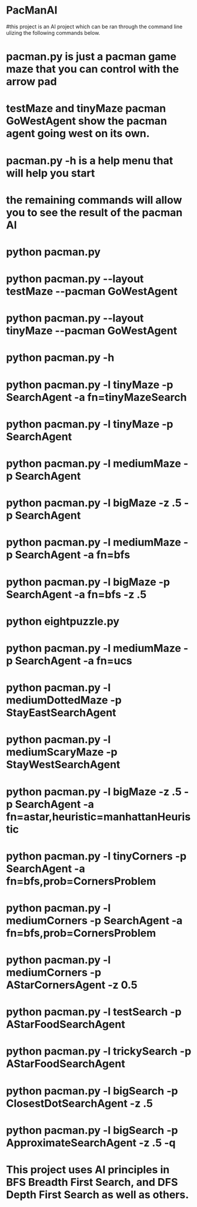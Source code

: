 # PacManAI
#this project is an AI project which can be ran through the command line ulizing the following commands below. 

# pacman.py is just a pacman game maze that you can control with the arrow pad
# testMaze and tinyMaze pacman GoWestAgent show the pacman agent going west on its own.
# pacman.py -h is a help menu that will help you start
# the remaining commands will allow you to see the result of the pacman AI


# python pacman.py 
# python pacman.py --layout testMaze --pacman GoWestAgent
# python pacman.py --layout tinyMaze --pacman GoWestAgent
# python pacman.py -h
# python pacman.py -l tinyMaze -p SearchAgent -a fn=tinyMazeSearch
# python pacman.py -l tinyMaze -p SearchAgent
# python pacman.py -l mediumMaze -p SearchAgent
# python pacman.py -l bigMaze -z .5 -p SearchAgent
# python pacman.py -l mediumMaze -p SearchAgent -a fn=bfs
# python pacman.py -l bigMaze -p SearchAgent -a fn=bfs -z .5
# python eightpuzzle.py
# python pacman.py -l mediumMaze -p SearchAgent -a fn=ucs
# python pacman.py -l mediumDottedMaze -p StayEastSearchAgent
# python pacman.py -l mediumScaryMaze -p StayWestSearchAgent
# python pacman.py -l bigMaze -z .5 -p SearchAgent -a fn=astar,heuristic=manhattanHeuristic 
# python pacman.py -l tinyCorners -p SearchAgent -a fn=bfs,prob=CornersProblem
# python pacman.py -l mediumCorners -p SearchAgent -a fn=bfs,prob=CornersProblem
# python pacman.py -l mediumCorners -p AStarCornersAgent -z 0.5
# python pacman.py -l testSearch -p AStarFoodSearchAgent
# python pacman.py -l trickySearch -p AStarFoodSearchAgent
# python pacman.py -l bigSearch -p ClosestDotSearchAgent -z .5 
# python pacman.py -l bigSearch -p ApproximateSearchAgent -z .5 -q 

# This project uses AI principles in BFS Breadth First Search, and DFS Depth First Search as well as others. 
